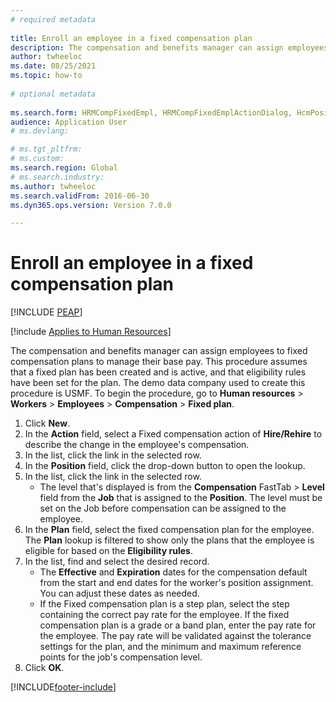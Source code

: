 ```yaml
--- 
# required metadata 
 
title: Enroll an employee in a fixed compensation plan
description: The compensation and benefits manager can assign employees to fixed compensation plans to manage their base pay. 
author: twheeloc
ms.date: 08/25/2021
ms.topic: how-to 
 
# optional metadata 
 
ms.search.form: HRMCompFixedEmpl, HRMCompFixedEmplActionDialog, HcmPositionLookup, HRMCompRefPointLookup, HcmCompensationWorkspace   
audience: Application User 
# ms.devlang:  

# ms.tgt_pltfrm:  
# ms.custom:  
ms.search.region: Global
# ms.search.industry: 
ms.author: twheeloc
ms.search.validFrom: 2016-06-30 
ms.dyn365.ops.version: Version 7.0.0 

---
```


# Enroll an employee in a fixed compensation plan


[!INCLUDE [PEAP](../includes/peap-1.md)]

[!include [Applies to Human Resources](../includes/applies-to-hr.md)]

The compensation and benefits manager can assign employees to fixed compensation plans to manage their base pay. This procedure assumes that a fixed plan has been created and is active, and that eligibility rules have been set for the plan. The demo data company used to create this procedure is USMF. To begin the procedure, go to **Human resources** > **Workers** > **Employees** > **Compensation** > **Fixed plan**.

1. Click **New**.
2. In the **Action** field, select a Fixed compensation action of **Hire/Rehire** to describe the change in the employee's compensation.
3. In the list, click the link in the selected row.
4. In the **Position** field, click the drop-down button to open the lookup.
5. In the list, click the link in the selected row.
    * The level that's displayed is from the **Compensation** FastTab > **Level** field from the **Job** that is assigned to the **Position**. The level must be set on the Job before compensation can be assigned to the employee.  
6. In the **Plan** field, select the fixed compensation plan for the employee. The **Plan** lookup is filtered to show only the plans that the employee is eligible for based on the **Eligibility rules**.
7. In the list, find and select the desired record.
    * The **Effective** and **Expiration** dates for the compensation default from the start and end dates for the worker's position assignment. You can adjust these dates as needed.  
    * If the Fixed compensation plan is a step plan, select the step containing the correct pay rate for the employee. If the fixed compensation plan is a grade or a band plan, enter the pay rate for the employee. The pay rate will be validated against the tolerance settings for the plan, and the minimum and maximum reference points for the job's compensation level.  
8. Click **OK**.



[!INCLUDE[footer-include](../includes/footer-banner.md)]
